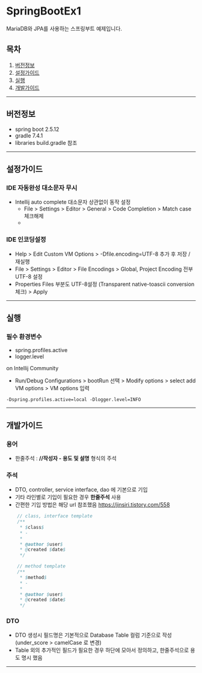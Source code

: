 # SpringBootEx1
MariaDB와 JPA를 사용하는 스프링부트 예제입니다.

목차
---
1. [버전정보](#버전정보)
2. [설정가이드](#설정가이드)
3. [실행](#실행)
4. [개발가이드](#개발가이드)

---

## 버전정보

- spring boot 2.5.12
- gradle 7.4.1
- libraries build.gradle 참조

---

## 설정가이드

### IDE 자동완성 대소문자 무시
- Intellij auto complete 대소문자 상관없이 동작 설정
    - File > Settings > Editor > General > Code Completion > Match case 체크해제
    -
### IDE 인코딩설정
- Help > Edit Custom VM Options > -Dfile.encoding=UTF-8 추가 후 저장 / 재실행
- File > Settings > Editor > File Encodings > Global, Project Encoding 전부 UTF-8 설정
- Properties Files 부분도 UTF-8설정 (Transparent native-toascii conversion 체크) > Apply

---

## 실행

### 필수 환경변수

- spring.profiles.active
- logger.level

on Intellij Community
- Run/Debug Configurations > bootRun 선택 > Modify options > select add VM options > VM options 입력
```
-Dspring.profiles.active=local -Dlogger.level=INFO
```

---

## 개발가이드

### 용어
- 한줄주석 : **//작성자 - 용도 및 설명** 형식의 주석

### 주석
- DTO, controller, service interface, dao 에 기본으로 기입
- 기타 라인별로 기입이 필요한 경우 **한줄주석** 사용
- 간편한 기입 방법은 해당 url 참조했음 https://jinsiri.tistory.com/558
```java
    // class, interface template
    /**
     * $class$
     * -
     *
     * @author $user$
     * @created $date$
     */

    // method template
    /**
     * $method$
     * -
     *
     * @author $user$
     * @created $date$
     */
```
### DTO
- DTO 생성시 필드명은 기본적으로 Database Table 컬럼 기준으로 작성 (under_score > camelCase 로 변경)
- Table 외의 추가적인 필드가 필요한 경우 하단에 모아서 정의하고, 한줄주석으로 용도 명시 했음

---

